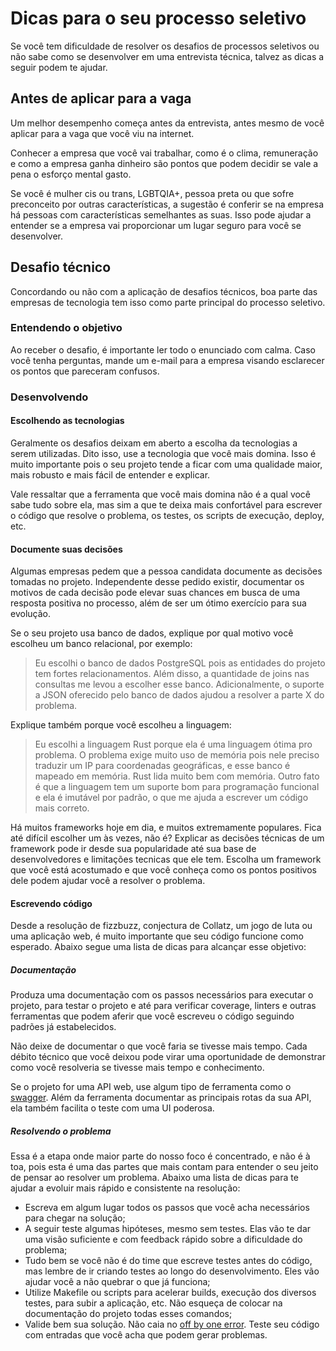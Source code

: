 # Dicas para o seu processo seletivo

Se você tem dificuldade de resolver os desafios de processos seletivos ou não sabe como se desenvolver em uma entrevista técnica, talvez as dicas a seguir podem te ajudar.

## Antes de aplicar para a vaga

Um melhor desempenho começa antes da entrevista, antes mesmo de você aplicar para a vaga que você viu na internet.

Conhecer a empresa que você vai trabalhar, como é o clima, remuneração e como a empresa ganha dinheiro são pontos que podem decidir se vale a pena o esforço mental gasto.

Se você é mulher cis ou trans, LGBTQIA+, pessoa preta ou que sofre preconceito por outras características, a sugestão é conferir se na empresa há pessoas com características semelhantes as suas. Isso pode ajudar a entender se a empresa vai proporcionar um lugar seguro para você se desenvolver.

## Desafio técnico

Concordando ou não com a aplicação de desafios técnicos, boa parte das empresas de tecnologia tem isso como parte principal do processo seletivo.

### Entendendo o objetivo

Ao receber o desafio, é importante ler todo o enunciado com calma. Caso você tenha perguntas, mande um e-mail para a empresa visando esclarecer os pontos que pareceram confusos.

### Desenvolvendo

#### Escolhendo as tecnologias

Geralmente os desafios deixam em aberto a escolha da tecnologias a serem utilizadas. Dito isso, use a tecnologia que você mais domina. Isso é muito importante pois o seu projeto tende a ficar com uma qualidade maior, mais robusto e mais fácil de entender e explicar.

Vale ressaltar que a ferramenta que você mais domina não é a qual você sabe tudo sobre ela, mas sim a que te deixa mais confortável para escrever o código que resolve o problema, os testes, os scripts de execução, deploy, etc.

#### Documente suas decisões

Algumas empresas pedem que a pessoa candidata documente as decisões tomadas no projeto. Independente desse pedido existir, documentar os motivos de cada decisão pode elevar suas chances em busca de uma resposta positiva no processo, além de ser um ótimo exercício para sua evolução.

Se o seu projeto usa banco de dados, explique por qual motivo você escolheu um banco relacional, por exemplo:
> Eu escolhi o banco de dados PostgreSQL pois as entidades do projeto tem fortes relacionamentos. Além disso, a quantidade de joins nas consultas me levou a escolher esse banco. Adicionalmente, o suporte a JSON oferecido pelo banco de dados ajudou a resolver a parte X do problema.

Explique também porque você escolheu a linguagem:
> Eu escolhi a linguagem Rust porque ela é uma linguagem ótima pro problema. O problema exige muito uso de memória pois nele preciso traduzir um IP para coordenadas geográficas, e esse banco é mapeado em memória. Rust lida muito bem com memória. Outro fato é que a linguagem tem um suporte bom para programação funcional e ela é imutável por padrão, o que me ajuda a escrever um código mais correto.

Há muitos frameworks hoje em dia, e muitos extremamente populares. Fica até difícil escolher um às vezes, não é?
Explicar as decisões técnicas de um framework pode ir desde sua popularidade até sua base de desenvolvedores e limitações tecnicas que ele tem. Escolha um framework que você está acostumado e que você conheça como os pontos positivos dele podem ajudar você a resolver o problema.

#### Escrevendo código

Desde a resolução de fizzbuzz, conjectura de Collatz, um jogo de luta ou uma aplicação web, é muito importante que seu código funcione como esperado. Abaixo segue uma lista de dicas para alcançar esse objetivo:

##### Documentação

Produza uma documentação com os passos necessários para executar o projeto, para testar o projeto e até para verificar coverage, linters e outras ferramentas que podem aferir que você escreveu o código seguindo padrões já estabelecidos.

Não deixe de documentar o que você faria se tivesse mais tempo. Cada débito técnico que você deixou pode virar uma oportunidade de demonstrar como você resolveria se tivesse mais tempo e conhecimento.

Se o projeto for uma API web, use algum tipo de ferramenta como o [swagger](https://swagger.io/). Além da ferramenta documentar as principais rotas da sua API, ela também facilita o teste com uma UI poderosa.

##### Resolvendo o problema

Essa é a etapa onde maior parte do nosso foco é concentrado, e não é à toa, pois esta é uma das partes que mais contam para entender o seu jeito de pensar ao resolver um problema. Abaixo uma lista de dicas para te ajudar a evoluir mais rápido e consistente na resolução:

* Escreva em algum lugar todos os passos que você acha necessários para chegar na solução;
* A seguir teste algumas hipóteses, mesmo sem testes. Elas vão te dar uma visão suficiente e com feedback rápido sobre a dificuldade do problema;
* Tudo bem se você não é do time que escreve testes antes do código, mas lembre de ir criando testes ao longo do desenvolvimento. Eles vão ajudar você a não quebrar o que já funciona;
* Utilize Makefile ou scripts para acelerar builds, execução dos diversos testes, para subir a aplicação, etc. Não esqueça de colocar na documentação do projeto todas esses comandos;
* Valide bem sua solução. Não caia no [off by one error](https://en.wikipedia.org/wiki/Off-by-one_error). Teste seu código com entradas que você acha que podem gerar problemas.
